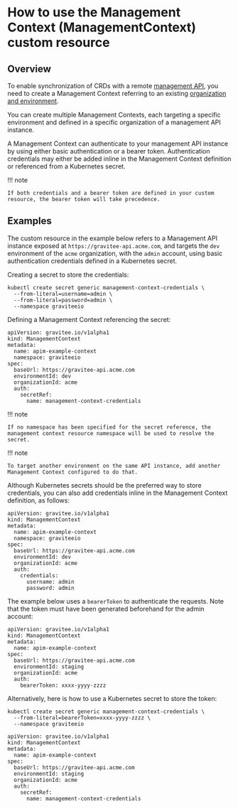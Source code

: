 # How to use the Management Context (ManagementContext) custom resource

## Overview

To enable synchronization of CRDs with a remote [management API](broken-reference), you need to create a Management Context referring to an existing [organization and environment](../user-guide/admin/admin-guide-organizations-and-environments.md).

You can create multiple Management Contexts, each targeting a specific environment and defined in a specific organization of a management API instance.

A Management Context can authenticate to your management API instance by using either basic authentication or a bearer token. Authentication credentials may either be added inline in the Management Context definition or referenced from a Kubernetes secret.

!!! note

```
If both credentials and a bearer token are defined in your custom resource, the bearer token will take precedence.
```

## Examples

The custom resource in the example below refers to a Management API instance exposed at `https://gravitee-api.acme.com`, and targets the `dev` environment of the `acme` organization, with the `admin` account, using basic authentication credentials defined in a Kubernetes secret.

Creating a secret to store the credentials:

```
kubectl create secret generic management-context-credentials \
  --from-literal=username=admin \
  --from-literal=password=admin \
  --namespace graviteeio
```

Defining a Management Context referencing the secret:

```
apiVersion: gravitee.io/v1alpha1
kind: ManagementContext
metadata:
  name: apim-example-context
  namespace: graviteeio
spec:
  baseUrl: https://gravitee-api.acme.com
  environmentId: dev
  organizationId: acme
  auth:
    secretRef:
      name: management-context-credentials
```

!!! note

```
If no namespace has been specified for the secret reference, the management context resource namespace will be used to resolve the secret.
```

!!! note

```
To target another environment on the same API instance, add another Management Context configured to do that.
```

Although Kubernetes secrets should be the preferred way to store credentials, you can also add credentials inline in the Management Context definition, as follows:

```
apiVersion: gravitee.io/v1alpha1
kind: ManagementContext
metadata:
  name: apim-example-context
  namespace: graviteeio
spec:
  baseUrl: https://gravitee-api.acme.com
  environmentId: dev
  organizationId: acme
  auth:
    credentials:
      username: admin
      password: admin
```

The example below uses a `bearerToken` to authenticate the requests. Note that the token must have been generated beforehand for the admin account:

```
apiVersion: gravitee.io/v1alpha1
kind: ManagementContext
metadata:
  name: apim-example-context
spec:
  baseUrl: https://gravitee-api.acme.com
  environmentId: staging
  organizationId: acme
  auth:
    bearerToken: xxxx-yyyy-zzzz
```

Alternatively, here is how to use a Kubernetes secret to store the token:

```
kubectl create secret generic management-context-credentials \
  --from-literal=bearerToken=xxxx-yyyy-zzzz \
  --namespace graviteeio
```

```
apiVersion: gravitee.io/v1alpha1
kind: ManagementContext
metadata:
  name: apim-example-context
spec:
  baseUrl: https://gravitee-api.acme.com
  environmentId: staging
  organizationId: acme
  auth:
    secretRef:
      name: management-context-credentials
```
